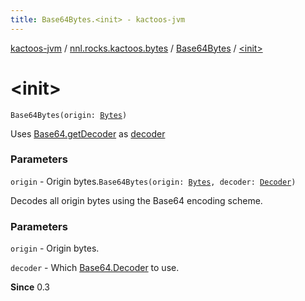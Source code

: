 ```yaml
---
title: Base64Bytes.<init> - kactoos-jvm
---
```


[kactoos-jvm](../../index.html) / [nnl.rocks.kactoos.bytes](../index.html) / [Base64Bytes](index.html) / [&lt;init&gt;](./-init-.html)

# &lt;init&gt;

`Base64Bytes(origin: `[`Bytes`](../../nnl.rocks.kactoos/-bytes/index.html)`)`

Uses [Base64.getDecoder](http://docs.oracle.com/javase/8/docs/api/java/util/Base64.html#getDecoder()) as [decoder](#)

### Parameters

`origin` - Origin bytes.`Base64Bytes(origin: `[`Bytes`](../../nnl.rocks.kactoos/-bytes/index.html)`, decoder: `[`Decoder`](http://docs.oracle.com/javase/8/docs/api/java/util/Base64/Decoder.html)`)`

Decodes all origin bytes using the Base64 encoding scheme.

### Parameters

`origin` - Origin bytes.

`decoder` - Which [Base64.Decoder](http://docs.oracle.com/javase/8/docs/api/java/util/Base64/Decoder.html) to use.

**Since**
0.3

